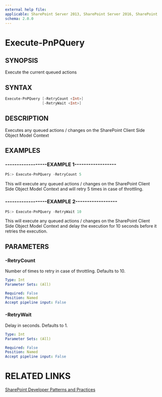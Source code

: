 ```yaml
---
external help file:
applicable: SharePoint Server 2013, SharePoint Server 2016, SharePoint Online
schema: 2.0.0
---
```

# Execute-PnPQuery

## SYNOPSIS
Execute the current queued actions

## SYNTAX 

```powershell
Execute-PnPQuery [-RetryCount <Int>]
                 [-RetryWait <Int>]
```

## DESCRIPTION
Executes any queued actions / changes on the SharePoint Client Side Object Model Context

## EXAMPLES

### ------------------EXAMPLE 1------------------
```powershell
PS:> Execute-PnPQuery -RetryCount 5
```

This will execute any queued actions / changes on the SharePoint Client Side Object Model Context and will retry 5 times in case of throttling.

### ------------------EXAMPLE 2------------------
```powershell
PS:> Execute-PnPQuery -RetryWait 10
```

This will execute any queued actions / changes on the SharePoint Client Side Object Model Context and delay the execution for 10 seconds before it retries the execution.

## PARAMETERS

### -RetryCount
Number of times to retry in case of throttling. Defaults to 10.

```yaml
Type: Int
Parameter Sets: (All)

Required: False
Position: Named
Accept pipeline input: False
```

### -RetryWait
Delay in seconds. Defaults to 1.

```yaml
Type: Int
Parameter Sets: (All)

Required: False
Position: Named
Accept pipeline input: False
```

# RELATED LINKS

[SharePoint Developer Patterns and Practices](http://aka.ms/sppnp)